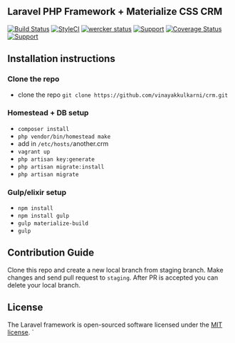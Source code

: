 ## Laravel PHP Framework + Materialize CSS CRM

[![Build Status](https://travis-ci.org/vinayakkulkarni/crm.svg)](https://travis-ci.org/vinayakkulkarni/crm/)
[![StyleCI](https://styleci.io/repos/76187257/shield?style=flat)](https://styleci.io/repos/76187257)
[![wercker status](https://app.wercker.com/status/96bce10bc728fd582318f90866132606/s/master "wercker status")](https://app.wercker.com/project/byKey/96bce10bc728fd582318f90866132606)
[![Support](https://supporterhq.com/api/b/9ta2v0nem6g35roljw6pqkiop)](https://supporterhq.com/give/9ta2v0nem6g35roljw6pqkiop)
[![Coverage Status](https://coveralls.io/repos/github/vinayakkulkarni/crm/badge.svg?branch=master)](https://coveralls.io/github/vinayakkulkarni/crm?branch=master)
[![Support](https://supporterhq.com/api/b/9ta2v0nem6g35roljw6pqkiop/CRM)](https://supporterhq.com/support/9ta2v0nem6g35roljw6pqkiop/CRM)

## Installation instructions
### Clone the repo
- clone the repo `git clone https://github.com/vinayakkulkarni/crm.git` 

### Homestead + DB setup
- `composer install`
- `php vendor/bin/homestead make`
- add in `/etc/hosts/`another.crm
- `vagrant up`
- `php artisan key:generate`
- `php artisan migrate:install`
- `php artisan migrate`

### Gulp/elixir setup
- `npm install`
- `npm install gulp`
- `gulp materialize-build`
- `gulp`

## Contribution Guide
Clone this repo and create a new local branch from staging branch. Make changes and send pull request to `staging`. After PR is accepted you can delete your local branch.

## License

The Laravel framework is open-sourced software licensed under the [MIT license](http://opensource.org/licenses/MIT).
`
